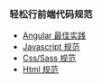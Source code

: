 ### 轻松行前端代码规范 

* [Angular 最佳实践](/angular-code-spec.md)
* [Javascript 规范](/javascript-code-spec.md)
* [Css/Sass 规范](/css-code-spec.md)
* [Html 规范](/html-code-spec.md)
